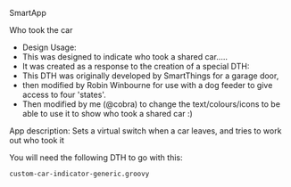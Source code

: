 SmartApp

Who took the car



*  Design Usage:
 *  This was designed to indicate who took a shared car..... 
 *  It was created as a response to the creation of a special DTH:
 *  This DTH was originally developed by SmartThings for a garage door, 
 *  then modified by Robin Winbourne for use with a dog feeder to give access to four 'states'.
 *  Then modified by me (@cobra) to change the text/colours/icons to be able to use it to show who took a shared car :)




App description: Sets a virtual switch when a car leaves, and tries to work out who took it

You will need the following DTH to go with this:

	custom-car-indicator-generic.groovy